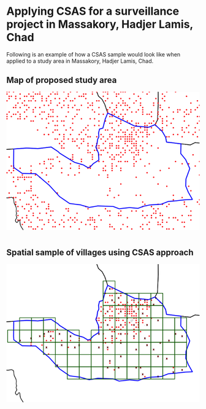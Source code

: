 
<!-- README.md is generated from README.Rmd. Please edit that file -->

# Applying CSAS for a surveillance project in Massakory, Hadjer Lamis, Chad

<!-- badges: start -->
<!-- badges: end -->

Following is an example of how a CSAS sample would look like when
applied to a study area in Massakory, Hadjer Lamis, Chad.

## Map of proposed study area

<img src="README_files/figure-gfm/unnamed-chunk-2-1.png" style="display: block; margin: auto;" />

<br>

## Spatial sample of villages using CSAS approach

<img src="README_files/figure-gfm/unnamed-chunk-3-1.png" style="display: block; margin: auto;" />
